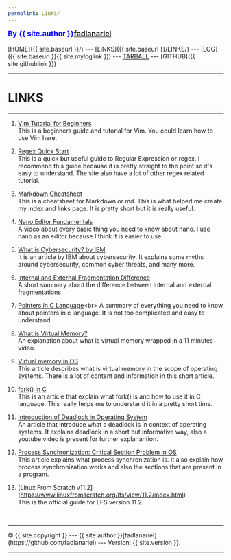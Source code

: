 ```yaml
---
permalink: LINKS/
---
```

<span style="color:blue; font-weight:bold; font-size:larger;">By {{ site.author }}[fadlanariel](https://github.com/fadlanariel)</span>
<br><br>
[HOME]({{ site.baseurl }}/) ---
[LINKS]({{ site.baseurl }}/LINKS/) ---
[LOG]({{ site.baseurl }}{{ site.myloglink }}) ---
[TARBALL](SandBox/fadlanariel.tar.bz2) ---
[GITHUB]({{ site.githublink }})
<br>
<hr>

# LINKS

---

1. [Vim Tutorial for Beginners](https://www.youtube.com/watch?v=RZ4p-saaQkc)<br>
This is a beginners guide and tutorial for Vim. You could learn how to use Vim here.

2. [Regex Quick Start](https://www.regular-expressions.info/quickstart.html)<br>
This is a quick but useful guide to Regular Expression or regex. I recommend this guide because it is pretty straight to the point so it's easy to understand. The site also have a lot of other regex related tutorial.

3. [Markdown Cheatsheet](https://www.markdownguide.org/cheat-sheet/)<br>
This is a cheatsheet for Markdown or md. This is what helped me create my index and links page. It is pretty short but it is really useful.

4. [Nano Editor Fundamentals](https://www.youtube.com/watch?v=gyKiDczLIZ4)<br>
A video about every basic thing you need to know about nano. I use nano as an editor because I think it is easier to use.

5. [What is Cybersecurity? by IBM](https://www.ibm.com/topics/cybersecurity)<br>
It is an article by IBM about cybersecurity. It explains some myths around cybersecurity, common cyber threats, and many more.

6. [Internal and External Fragmentation Difference](https://www.tutorialspoint.com/difference-between-internal-fragmentation-and-external-fragmentation)<br>
A short summary about the difference between internal and external fragmentations

7. [Pointers in C Language](https://www.javatpoint.com/c-pointers#:~:text=The%20pointer%20in%20C%20language,a%20pointer%20is%202%20byte.)<br>
A summary of everything you need to know about pointers in c language. It is not too complicated and easy to understand.

8. [What is Virtual Memory?](https://www.youtube.com/watch?v=2quKyPnUShQ&ab_channel=AndroidAuthority)<br>
An explanation about what is virtual memory wrapped in a 11 minutes video.

9. [Virtual memory in OS](https://www.geeksforgeeks.org/virtual-memory-in-operating-system/)<br>
This article describes what is virtual memory in the scope of operating systems. There is a lot of content and information in this short article.

10. [fork() in C](https://www.geeksforgeeks.org/fork-system-call/)<br>
This is an article that explain what fork() is and how to use it in C language. This really helps me to understand it in a pretty short time.

11. [Introduction of Deadlock in Operating System](https://www.geeksforgeeks.org/introduction-of-deadlock-in-operating-system/)<br>
An article that introduce what a deadlock is in context of operating systems. It explains deadlock in a short but informative way, also a youtube video is present for further explanantion.

12. [Process Synchronization: Critical Section Problem in OS](https://www.guru99.com/process-synchronization.html)<br>
This article explains what process synchronization is. It also explain how process synchronization works and also the sections that are present in a program.

13. [Linux From Scratch v11.2] (https://www.linuxfromscratch.org/lfs/view/11.2/index.html)<br>
This is the official guide for LFS version 11.2.


<br>
<hr>
&copy; {{ site.copyright }} --- {{ site.author }}[fadlanariel](https://github.com/fadlanariel) --- Version: {{ site.version }}.
<hr>
<br>
